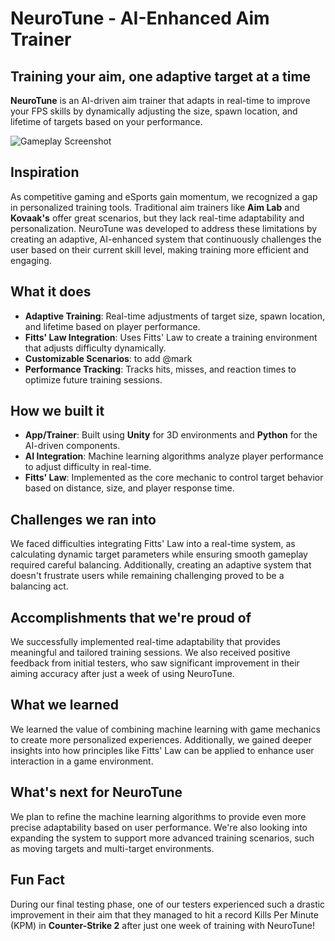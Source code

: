 # NeuroTune - AI-Enhanced Aim Trainer

## Training your aim, one adaptive target at a time  
**NeuroTune** is an AI-driven aim trainer that adapts in real-time to improve your FPS skills by dynamically adjusting the size, spawn location, and lifetime of targets based on your performance.

![Gameplay Screenshot](https://i.imgur.com/xdKiV4v.png)

## Inspiration  
As competitive gaming and eSports gain momentum, we recognized a gap in personalized training tools. Traditional aim trainers like **Aim Lab** and **Kovaak's** offer great scenarios, but they lack real-time adaptability and personalization. NeuroTune was developed to address these limitations by creating an adaptive, AI-enhanced system that continuously challenges the user based on their current skill level, making training more efficient and engaging.

## What it does  
- **Adaptive Training**: Real-time adjustments of target size, spawn location, and lifetime based on player performance.
- **Fitts' Law Integration**: Uses Fitts' Law to create a training environment that adjusts difficulty dynamically.
- **Customizable Scenarios**: to add @mark
- **Performance Tracking**: Tracks hits, misses, and reaction times to optimize future training sessions.

## How we built it  
- **App/Trainer**: Built using **Unity** for 3D environments and **Python** for the AI-driven components.  
- **AI Integration**: Machine learning algorithms analyze player performance to adjust difficulty in real-time.  
- **Fitts' Law**: Implemented as the core mechanic to control target behavior based on distance, size, and player response time.

## Challenges we ran into  
We faced difficulties integrating Fitts' Law into a real-time system, as calculating dynamic target parameters while ensuring smooth gameplay required careful balancing. Additionally, creating an adaptive system that doesn't frustrate users while remaining challenging proved to be a balancing act.

## Accomplishments that we're proud of  
We successfully implemented real-time adaptability that provides meaningful and tailored training sessions. We also received positive feedback from initial testers, who saw significant improvement in their aiming accuracy after just a week of using NeuroTune.

## What we learned  
We learned the value of combining machine learning with game mechanics to create more personalized experiences. Additionally, we gained deeper insights into how principles like Fitts' Law can be applied to enhance user interaction in a game environment.

## What's next for NeuroTune  
We plan to refine the machine learning algorithms to provide even more precise adaptability based on user performance. We're also looking into expanding the system to support more advanced training scenarios, such as moving targets and multi-target environments.

## Fun Fact  
During our final testing phase, one of our testers experienced such a drastic improvement in their aim that they managed to hit a record Kills Per Minute (KPM) in **Counter-Strike 2** after just one week of training with NeuroTune!
